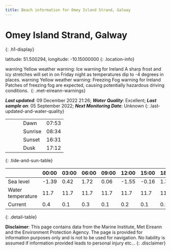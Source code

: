 ```yaml
---
title: Beach information for Omey Island Strand, Galway
---
```

# Omey Island Strand, Galway 
{: .h1-display}

latitude: 51.500294, longitude: -10.15000000
{: .location-info}

<span class="material-icons yellow-warning">warning</span>&nbsp;Yellow weather warning: Ice warning for Ireland A sharp frost and icy stretches will set in on Friday night as temperatures dip to -4 degrees in places.&nbsp;<span class="material-icons yellow-warning">warning</span>&nbsp;Yellow weather warning: Freezing Fog warning for Ireland Patches of freezing fog are expected, causing potentially hazardous driving conditions.&nbsp;
{: .met-eireann-warnings}

___Last updated___: 09 December 2022 21:26; ___Water Quality___: Excellent;
___Last sample on___: 05 September 2022; ___Next Monitoring Date___: Unknown
{: .last-updated-and-water-quality}

|   |   |   |   |   |
|---|---|---|---|---|
|   |   |   | Dawn  | 07:53 |
|   |   |   | Sunrise  | 08:34 |
|   |   |   | Sunset  | 16:31 |
|   |   |   | Dusk  | 17:12 |
{: .tide-and-sun-table}

<div></div>

| | 00:00 | 03:00 | 06:00 | 09:00 | 12:00 | 15:00 | 18:00 | 21:00 |
|---|---|---|---|---|---|---|---|---|
| Sea level | -1.39 | 0.42 | 1.72 | 0.06| -1.55 | -0.16 | 1.36 | 0.19 |
| Water temperature | 11.7 | 11.7 | 11.7 | 11.7 | 11.7 | 11.7 | 11.7 | 11.7 |
| Current | 0.4 | 0.1 | 0.3 | 0.1 | 0.2| 0.1 | 0.1 | 0.2 |
{: .detail-table}

__Disclaimer__: This page contains data from the Marine Institute,
Met Eireann and the Environment Protection Agency. The page is provided for
information purposes only and is not to be used for navigation. No liability
is assumed if information provided leads to personal injury etc...
{: .disclaimer}